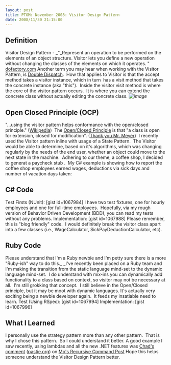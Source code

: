 ```yaml
---
layout: post
title: PTOM: November 2008: Visitor Design Pattern
date: 2008/11/30 21:15:00
---
```



## Definition

Visitor Design Pattern - _"_Represent an operation to be performed on the elements of an object structure. Visitor lets you define a new operation without changing the classes of the elements on which it operates. " [dofactory.com](http://dofactory.com/Patterns/PatternVisitor.aspx) Another term you may hear when working with the Visitor Pattern, is [Double Dispatch](http://en.wikipedia.org/wiki/Double_dispatch).  How that applies to Visitor is that the accept method takes a visitor instance, which in turn  has a visit method that takes the concrete instance (aka "this").  Inside the visitor visit method is where the core of the visitor pattern occurs.  It is where you can extend the concrete class without actually editing the concrete class. _![image](//lostechies.com/jasonmeridth/files/2011/03/image_thumb.png)_

## Open Closed Principle (OCP)

"...using the visitor pattern helps conformance with the open/closed principle." ([Wikipedia](http://en.wikipedia.org/wiki/Visitor_pattern))  The [Open/Closed Principle](/blogs/joe_ocampo/archive/2008/03/21/ptom-the-open-closed-principle.aspx) is that "a class is open for extension, closed for modification". ([Thank you Mr. Meyer](http://en.wikipedia.org/wiki/Open_Closed_Principle))  I recently used the Visitor pattern inline with usage of a State Pattern.  The Visitor would be able to determine, based on it's algorithms, which was changing regularly by the needs of the end user, whether an object could move to the next state in the machine.  Adhering to our theme, a coffee shop, I decided to generat a paycheck stub .  My C# example is showing how to report the coffee shop employees earned wages, deductions via sick days and number of vacation days taken: 

## C# Code

Test Firsts (NUnit): [gist id=1067984] I have two test fixtures, one for hourly employees and one for full-time employees.  Hopefully, via my rough version of Behavior Driven Development (BDD), you can read my tests without any problems. Implementation: [gist id=1067988] Please remember, this is "blog friendly" code.  I would definitely break the visitor class apart into a few classes (i.e., WageCalculator, SickPayDeductionCalculator, etc). 

## Ruby Code

Please understand that I'm a Ruby newbie and I'm petty sure there is a more "Ruby-ish" way to do this._ _I've recently been placed on a Ruby team and I'm making the transition from the static language mind-set to the dynamic language mind-set.  I do understand with mix-ins you can dynamically add functionality to a class based on context, so visitor may not be necessary at all.  I'm still grokking that concept.  I still believe in the Open/Closed principle, but it may be moot with dynamic languages. It's actually very exciting being a newbie developer again.  It feeds my insatiable need to learn. Test (Using RSpec): [gist id=1067994] Implementation: [gist id=1067996] 

## What I Learned

I personally use the strategy pattern more than any other pattern.  That is why I chose this pattern.  So I could understand it better. A good example I saw recently, using lambdas and all the new .NET features was [Chad's comment](http://mokhan.ca/blog/CommentView,guid,0480cc5f-54e4-452f-b0d5-661f0a8289d7.aspx#commentstart) ([pastie.org](http://pastie.org/245770)) on [Mo's Recursive Command Post](http://mokhan.ca/blog/2008/08/01/Recursive+Command.aspx) Hope this helps someone understand the Visitor Design Pattern better.